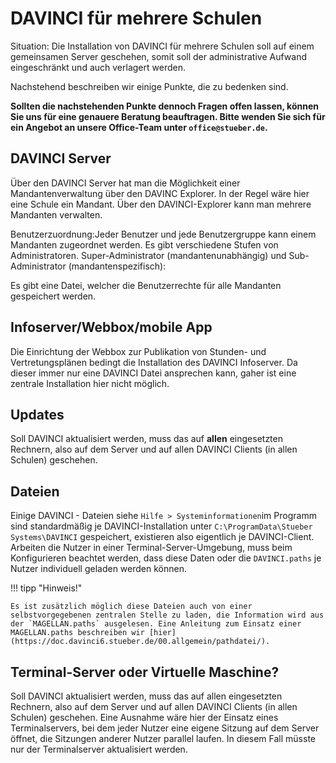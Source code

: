 # DAVINCI für mehrere Schulen

Situation: Die Installation von DAVINCI für mehrere Schulen soll auf einem gemeinsamen Server geschehen, somit soll der administrative Aufwand eingeschränkt und auch verlagert werden. 

Nachstehend beschreiben wir einige Punkte, die zu bedenken sind. 

**Sollten die nachstehenden Punkte dennoch Fragen offen lassen, können Sie uns für eine genauere Beratung beauftragen. Bitte wenden Sie sich für ein Angebot an unsere Office-Team unter `office@stueber.de`.**

## DAVINCI Server

Über den DAVINCI Server hat man die Möglichkeit einer Mandantenverwaltung über den DAVINC Explorer. In der Regel wäre hier eine Schule ein Mandant. Über den DAVINCI-Explorer kann man mehrere Mandanten verwalten.

Benutzerzuordnung:Jeder Benutzer und jede Benutzergruppe kann einem Mandanten zugeordnet werden. Es gibt verschiedene Stufen von Administratoren. Super-Administrator (mandantenunabhängig) und Sub-Administrator (mandantenspezifisch):

Es gibt eine Datei, welcher die Benutzerrechte für alle Mandanten gespeichert werden. 

## Infoserver/Webbox/mobile App

Die Einrichtung der Webbox zur Publikation von Stunden- und Vertretungsplänen bedingt die Installation des DAVINCI Infoserver. Da dieser immer nur eine DAVINCI Datei ansprechen kann, gaher ist eine zentrale Installation hier nicht möglich.

## Updates

Soll DAVINCI aktualisiert werden, muss das auf **allen** eingesetzten Rechnern, also auf dem Server und auf allen DAVINCI Clients (in allen Schulen) geschehen.

## Dateien

Einige DAVINCI - Dateien siehe `Hilfe > Systeminformationen`im Programm sind standardmäßig je DAVINCI-Installation unter `C:\ProgramData\Stueber Systems\DAVINCI` gespeichert, existieren also eigentlich je DAVINCI-Client. Arbeiten die Nutzer in einer Terminal-Server-Umgebung, muss beim Konfigurieren beachtet werden, dass diese Daten oder die `DAVINCI.paths` je Nutzer individuell geladen werden können.

!!! tipp "Hinweis!"

    Es ist zusätzlich möglich diese Dateien auch von einer selbstvorgegebenen zentralen Stelle zu laden, die Information wird aus der `MAGELLAN.paths` ausgelesen. Eine Anleitung zum Einsatz einer MAGELLAN.paths beschreiben wir [hier](https://doc.davinci6.stueber.de/00.allgemein/pathdatei/).


## Terminal-Server oder Virtuelle Maschine?

Soll DAVINCI aktualisiert werden, muss das auf allen eingesetzten Rechnern, also auf dem Server und auf allen DAVINCI Clients (in allen Schulen) geschehen. Eine Ausnahme wäre hier der Einsatz eines Terminalservers, bei dem jeder Nutzer eine eigene Sitzung auf dem Server öffnet, die Sitzungen anderer Nutzer parallel laufen. In diesem Fall müsste nur der Terminalserver aktualisiert werden.